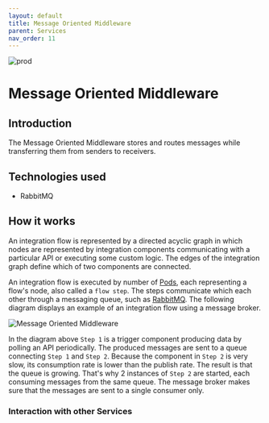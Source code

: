 ```yaml
---
layout: default
title: Message Oriented Middleware
parent: Services
nav_order: 11
---
```

<!-- Description Guidelines

Please note:
Use the full links to reference other files or images! Relative links will not work under our theme settings settings.
-->

<!-- please choose the appropriate batch and delete/comment the others  -->
![prod](https://img.shields.io/badge/Status-Production-brightgreen.svg)


# **Message Oriented Middleware** <!-- make sure spelling is consistent with other sources and within this document -->

## Introduction
<!-- 2 sentences: what does it do and how -->

The Message Oriented Middleware stores and routes messages while transferring them from senders to receivers.

## Technologies used
<!-- please name and elaborate on other technologies or standards the service uses -->
- RabbitMQ

## How it works

<!-- describe core functionalities and underlying concepts in more detail -->
An integration flow is represented by a directed acyclic graph in which
nodes are represented by integration components communicating with a
particular API or executing some custom logic. The edges of the
integration graph define which of two components are connected.

An integration flow is executed by number of [Pods](https://kubernetes.io/docs/concepts/workloads/pods/pod/),
each representing a flow's node, also called a `flow step`. The steps
communicate which each other through a messaging queue, such as [RabbitMQ](https://www.rabbitmq.com/).
The following diagram displays an example of an integration flow using
a message broker.

![Message Oriented Middleware](Assets/MessageOrientedMiddleware.png)

In the diagram above `Step 1` is a trigger component producing data by
polling an API periodically. The produced messages are sent to a queue
connecting `Step 1` and `Step 2`. Because the component in `Step 2` is
very slow, its consumption rate is lower than the publish rate. The
result is that the queue is growing. That's why 2 instances of `Step 2`
are started, each consuming messages from the same queue. The message
broker makes sure that the messages are sent to a single consumer only.

### Interaction with other Services
<!-- list and link the services this one interacts with and describe each interaction briefly (1-2 sentences) -->
